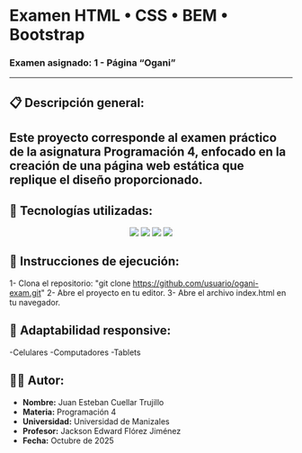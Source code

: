 # Examen HTML • CSS • BEM • Bootstrap  
### Examen asignado: 1 - Página “Ogani”

---

## 📋 Descripción general:

Este proyecto corresponde al **examen práctico** de la asignatura **Programación 4**, enfocado en la creación de una página web estática que replique el diseño proporcionado.
---

## 🧩 Tecnologías utilizadas:

<p align="center">
  <img src="https://img.shields.io/badge/HTML5-E34F26?style=for-the-badge&logo=html5&logoColor=white"/>
  <img src="https://img.shields.io/badge/CSS3-1572B6?style=for-the-badge&logo=css3&logoColor=white"/>
  <img src="https://img.shields.io/badge/BEM-000000?style=for-the-badge&logo=bem&logoColor=white"/>
  <img src="https://img.shields.io/badge/Bootstrap-7952B3?style=for-the-badge&logo=bootstrap&logoColor=white"/>
</p>


## 🚀 Instrucciones de ejecución:

1- Clona el repositorio: "git clone https://github.com/usuario/ogani-exam.git"
2- Abre el proyecto en tu editor.
3- Abre el archivo index.html en tu navegador.

## 📱 Adaptabilidad responsive:

-Celulares
-Computadores
-Tablets

## 🧑‍💻 Autor:

- **Nombre:** Juan Esteban Cuellar Trujillo
- **Materia:** Programación 4
- **Universidad:** Universidad de Manizales
- **Profesor:** Jackson Edward Flórez Jiménez
- **Fecha:** Octubre de 2025


